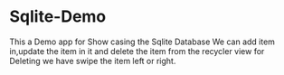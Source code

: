 # Sqlite-Demo

This a Demo app for Show casing the Sqlite Database
We can add item in,update the item in it and delete the item from the recycler view
for Deleting we have swipe the item left or right.
